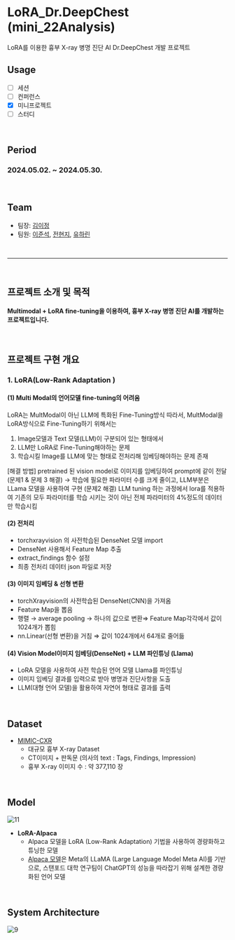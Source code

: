 # LoRA_Dr.DeepChest (mini_22Analysis) 
LoRA를 이용한 흉부 X-ray 병명 진단 AI  Dr.DeepChest 개발 프로젝트
</br>


## Usage
- [ ] 세션
- [ ] 컨퍼런스
- [X] 미니프로젝트
- [ ] 스터디

<br/>

## Period
### 2024.05.02. ~ 2024.05.30.

<br/>

## Team

- 팀장: [김이정](https://github.com/shashamalone)
- 팀원: [이준석](https://github.com/jjunstone7), [전현지](https://github.com/HyunZ118), [유하린](https://github.com/HyunZ118)
<br/>

----
<br/>


## 프로젝트 소개 및 목적
 
#### Multimodal + LoRA fine-tuning을 이용하여, 흉부 X-ray 병명 진단 AI를 개발하는 프로젝트입니다.

<br/>

## 프로젝트 구현 개요
### 1. LoRA(Low-Rank Adaptation )
#### (1) Multi Modal의 언어모델 fine-tuning의 어려움
LoRA는 MultModal이 아닌 LLM에 특화된 Fine-Tuning방식
따라서, MultModal을 LoRA방식으로 Fine-Tuning하기 위해서는
1) Image모델과 Text 모델(LLM)이 구분되어 있는 형태에서
2) LLM만 LoRA로 Fine-Tuning해야하는 문제
3) 학습시킬 Image를 LLM에 맞는 형태로 전처리해 임베딩해야하는 문제 존재

[해결 방법]
pretrained 된 vision model로 이미지를 임베딩하여 prompt에 같이 전달 (문제1 & 문제 3 해결)
→ 학습에 필요한 파라미터 수를 크게 줄이고,  LLM부분은 LLama 모델을 사용하여 구현 (문제2 해결)
LLM tuning 하는 과정에서 lora를 적용하여 기존의 모두 파라미터를 학습 시키는 것이 아닌 전체 파라미터의 4%정도의 데이터만 학습시킴 



#### (2) 전처리
 - torchxrayvision 의 사전학습된 DenseNet 모델 import
 - DenseNet 사용해서 Feature Map 추출
 - extract_findings 함수 설정
 - 최종 전처리 데이터 json 파일로 저장

#### (3) 이미지 임베딩 & 선형 변환
 - torchXrayvision의 사전학습된 DenseNet(CNN)을 가져옴
 - Feature Map을 뽑음
 - 행렬 → average pooling → 하나의 값으로 변환⇒ Feature Map각각에서 값이 1024개가 뽑힘
 - nn.Linear(선형 변환)을 거침 ⇒ 값이 1024개에서 64개로 줄어듦

#### (4) Vision Model이미지 임베딩(DenseNet) + LLM 파인튜닝  (Llama)
 - LoRA 모델을 사용하여 사전 학습된 언어 모델 Llama를 파인튜닝
 - 이미지 임베딩 결과를 입력으로 받아 병명과 진단사항을 도출
 - LLM(대형 언어 모델)을 활용하여 자연어 형태로 결과를 출력



<br/>

## Dataset
- [MIMIC-CXR](https://paperswithcode.com/dataset/mimic-cxr)
  - 대규모 흉부 X-ray Dataset 
  - CT이미지 + 판독문 (의사의 text : Tags, Findings, Impression)
  - 흉부 X-ray 이미지 수 : 약 377,110 장

<br/>

## Model

![11](https://github.com/user-attachments/assets/cdb9cfc0-3dc9-4c3a-9982-f5879503ba7d)

- **LoRA-Alpaca**
  - Alpaca 모델을 LoRA (Low-Rank Adaptation) 기법을 사용하여 경량화하고 튜닝한 모델
  - [Alpaca 모델](https://github.com/tatsu-lab/stanford_alpaca)은 Meta의 LLaMA (Large Language Model Meta AI)를 기반으로, 스탠포드 대학 연구팀이 ChatGPT의 성능을 따라잡기 위해 설계한 경량화된 언어 모델

<br/>

## System Architecture

![9](https://github.com/user-attachments/assets/c8c9f7dc-299f-45c9-bd89-c9cc5b392d5b)



<br/>


